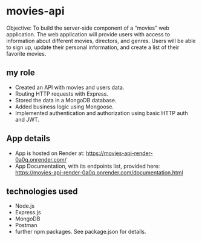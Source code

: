 # movies-api

Objective:
To build the server-side component of a “movies” web application. The web
application will provide users with access to information about different
movies, directors, and genres. Users will be able to sign up, update their
personal information, and create a list of their favorite movies.

## my role

- Created an API with movies and users data.
- Routing HTTP requests with Express.
- Stored the data in a MongoDB database.
- Added business logic using Mongoose.
- Implemented authentication and authorization using basic HTTP auth and JWT.

## App details

- App is hosted on Render at: https://movies-api-render-0a0q.onrender.com/
- App Documentation, with its endpoints list, provided here: https://movies-api-render-0a0q.onrender.com/documentation.html

## technologies used

- Node.js
- Express.js
- MongoDB
- Postman
- further npm packages. See package.json for details.
